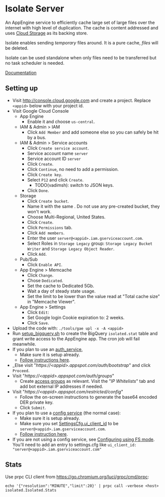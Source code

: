 # Isolate Server

An AppEngine service to efficiently cache large set of large files over the
internet with high level of duplication. The cache is content addressed and uses
[Cloud Storage](https://cloud.google.com/storage/) as its backing store.

Isolate enables sending _temporary_ files around. It is a pure cache, _files_
will be deleted.

Isolate can be used standalone when only files need to be transferred but no task
scheduler is needed.

[Documentation](doc)


## Setting up

*   Visit http://console.cloud.google.com and create a project. Replace
    `<appid>` below with your project id.
*   Visit Google Cloud Console
    *   App Engine
        *   Enable it and choose `us-central`.
    *   IAM & Admin > IAM
        *   Click `Add Member` and add someone else so you can safely be hit by
            a bus.
    *   IAM & Admin > Service accounts
        *   Click `Create service account`.
        *   Service account name `server`
        *   Service account ID `server`
        *   Click `Create`.
        *   Click `Continue`, no need to add a permission.
        *   Click `Create key`.
        *   Select `P12` and click `Create`.
            *   TODO(vadimsh): switch to JSON keys.
        *   Click `Done`.
    *   Storage
        *   Click `Create bucket`.
        *   Name it with the same <appid>. Do not use any pre-created bucket,
            they won't work.
        *   Choose Multi-Regional, United States.
        *   Click `Create`.
        *   Click `Permissions` tab.
        *   Click `Add members`.
        *   Enter the user `server@<appid>.iam.gserviceaccount.com`.
        *   Select Roles in `Storage Legacy` group: `Storage Legacy Bucket
            Writer` and `Storage Legacy Object Reader`.
        *   Click `Add`.
    *   Pub/Sub
        *   Click `Enable API`.
    *   App Engine > Memcache
        *   Click `Change`.
        *   Chose `Dedicated`.
        *   Set the cache to Dedicated 5Gb.
        *   Wait a day of steady state usage.
        *   Set the limit to be lower than the value read at "Total cache
            size" in "Memcache Viewer".
    *   App Engine > Settings
        *   Click `Edit`:
        *   Set Google login Cookie expiration to: 2 weeks.
        *   Click `Save`.
*   Upload the code with: `./tools/gae upl -x -A <appid>`
*   Run [setup_bigquery.sh](setup_bigquery.sh) to create the BigQuery
    `isolated.stat` table and grant write access to the AppEngine app. The cron
    job will fail meanwhile.
*   If you plan to use an [auth_service](../auth_service),
    *   Make sure it is setup already.
    *   [Follow instructions here](../auth_service#linking).
*   _Else visit "_https://\<appid\>.appspot.com/auth/bootstrap_" and click
    `Proceed`.
*   Visit "_https://\<appid\>.appspot.com/auth/groups_"
    *   Create [access groups](doc/Access-Groups.md) as relevant. Visit the "_IP
        Whitelists_" tab and add bot external IP addresses if needed.
*   Visit "_https://\<appid\>.appspot.com/restricted/config_"
    *   Follow the on-screen instructions to generate the base64 encoded DER
        private key.
    *   Click `Submit`.
*   If you plan to use a [config service](../config_service) (the normal case):
    *   Make sure it is setup already.
    *   Make sure you set
        [SettingsCfg.ui_client_id](https://chromium.googlesource.com/infra/luci/luci-py/+/master/appengine/swarming/proto/config.proto)
        to be `server@<appid>.iam.gserviceaccount.com`.
    *   [Follow instruction
        here](../components/components/config/#linking-to-the-config-service).
*   If you are not using a config service, see [Configuring using FS
    mode](https://chromium.googlesource.com/infra/luci/luci-py/+/master/appengine/components/components/config/README.md#fs-mode).
    You'll need to add an entry to settings.cfg like `ui_client_id:
    "server@<appid>.iam.gserviceaccount.com"`


## Stats

Use prpc CLI client from https://go.chromium.org/luci/grpc/cmd/prpc:

```
echo '{"resolution":"MINUTE","limit":20}' | prpc call -verbose <host> isolated.Isolated.Stats
```
